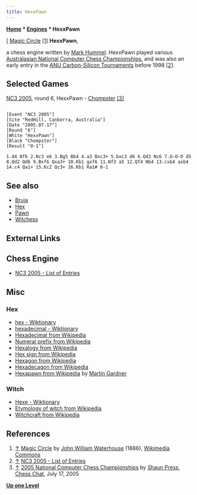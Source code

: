 ```yaml
---
title: HexxPawn
---
```

**[Home](Home "Home") * [Engines](Engines "Engines") * HexxPawn**

\[ [Magic Circle](https://en.wikipedia.org/wiki/Magic_circle) <a id="cite-note-1" href="#cite-ref-1">[1]</a>
**HexxPawn**,

a chess engine written by [Mark Hummel](Mark_Hummel "Mark Hummel"). HexxPawn played various [Australasian National Computer Chess Championships](Australasian_National_Computer_Chess_Championship "Australasian National Computer Chess Championship"),
and was also an early entry in the [ANU Carbon-Silicon Tournaments](ANU_Carbon-Silicon_Tournaments "ANU Carbon-Silicon Tournaments") before 1998 <a id="cite-note-2" href="#cite-ref-2">[2]</a>.

## Selected Games

[NC3 2005](NC3_2005 "NC3 2005"), round 6, HexxPawn - [Chompster](Chompster "Chompster") <a id="cite-note-3" href="#cite-ref-3">[3]</a>

```

[Event "NC3 2005"]
[Site "RedHill, Canberra, Australia"]
[Date "2005.07.17"]
[Round "6"]
[White "HexxPawn"]
[Black "Chompster"]
[Result "0-1"]

1.d4 Nf6 2.Nc3 e6 3.Bg5 Bb4 4.a3 Bxc3+ 5.bxc3 d6 6.Qd3 Nc6 7.O-O-O d5 
8.Qd2 Qd6 9.Bxf6 Qxa3+ 10.Kb1 gxf6 11.Nf3 a5 12.Qf4 Nb4 13.cxb4 axb4 
14.c4 Qa1+ 15.Kc2 Qc3+ 16.Kb1 Ra1# 0-1

```

## See also

- [Bruja](Bruja "Bruja")
- [Hex](Hex "Hex")
- [Pawn](Pawn "Pawn")
- [Witchess](Witchess "Witchess")

## External Links

## Chess Engine

- [NC3 2005 - List of Entries](http://users.cecs.anu.edu.au/%7Eshaun/chess/NC32005_-_List_of_Entries.html)

## Misc

### Hex

- [hex - Wiktionary](http://en.wiktionary.org/wiki/hex)
- [hexadecimal - Wiktionary](http://en.wiktionary.org/wiki/hexadecimal)
- [Hexadecimal from Wikipedia](https://en.wikipedia.org/wiki/Hexadecimal)
- [Numeral prefix from Wikipedia](https://en.wikipedia.org/wiki/Numeral_prefix)
- [Hexalogy from Wikipedia](https://en.wikipedia.org/wiki/Hexalogy)
- [Hex sign from Wikipedia](https://en.wikipedia.org/wiki/Hex_sign)
- [Hexagon from Wikipedia](https://en.wikipedia.org/wiki/Hexagon)
- [Hexadecagon from Wikipedia](https://en.wikipedia.org/wiki/Hexadecagon)
- [Hexapawn from Wikipedia](https://en.wikipedia.org/wiki/Hexapawn) by [Martin Gardner](Martin_Gardner "Martin Gardner")

### Witch

- [Hexe - Wiktionary](http://en.wiktionary.org/wiki/Hexe)
- [Etymology of witch from Wikipedia](https://en.wikipedia.org/wiki/Etymology_of_witch)
- [Witchcraft from Wikipedia](https://en.wikipedia.org/wiki/Witchcraft)

## References

1. <a id="cite-ref-1" href="#cite-note-1">↑</a> [Magic Circle](https://en.wikipedia.org/wiki/Magic_circle) by [John William Waterhouse](Category:John_William_Waterhouse "Category:John William Waterhouse") (1886), [Wikimedia Commons](https://en.wikipedia.org/wiki/Wikimedia_Commons)
1. <a id="cite-ref-2" href="#cite-note-2">↑</a> [NC3 2005 - List of Entries](http://users.cecs.anu.edu.au/%7Eshaun/chess/NC32005_-_List_of_Entries.html)
1. <a id="cite-ref-3" href="#cite-note-3">↑</a> [2005 National Computer Chess Championships](http://www.chesschat.org/archive/index.php/t-2637.html) by [Shaun Press](Shaun_Press "Shaun Press"), [Chess Chat](http://www.chesschat.org/archive/index.php/), July 17, 2005

**[Up one Level](Engines "Engines")**

